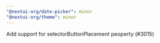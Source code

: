 ```yaml
---
"@nextui-org/date-picker": minor
"@nextui-org/theme": minor
---
```


Add support for selectorButtonPlacement peoperty (#3015)
